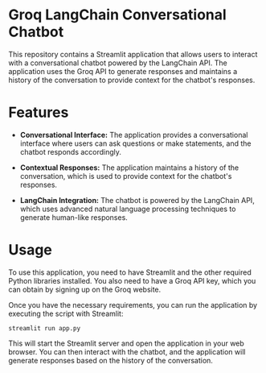 # Groq LangChain Conversational Chatbot

This repository contains a Streamlit application that allows users to interact with a conversational chatbot powered by the LangChain API. The application uses the Groq API to generate responses and maintains a history of the conversation to provide context for the chatbot's responses.

# Features

- **Conversational Interface:** The application provides a conversational interface where users can ask questions or make statements, and the chatbot responds accordingly.

- **Contextual Responses:** The application maintains a history of the conversation, which is used to provide context for the chatbot's responses.

- **LangChain Integration:** The chatbot is powered by the LangChain API, which uses advanced natural language processing techniques to generate human-like responses.

# Usage

To use this application, you need to have Streamlit and the other required Python libraries installed. You also need to have a Groq API key, which you can obtain by signing up on the Groq website.

Once you have the necessary requirements, you can run the application by executing the script with Streamlit:

`streamlit run app.py`


This will start the Streamlit server and open the application in your web browser. You can then interact with the chatbot, and the application will generate responses based on the history of the conversation.
